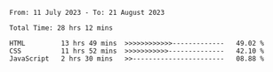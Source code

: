 <!--START_SECTION:waka-->

```all_time
From: 11 July 2023 - To: 21 August 2023

Total Time: 28 hrs 12 mins

HTML         13 hrs 49 mins  >>>>>>>>>>>>-------------   49.02 %
CSS          11 hrs 52 mins  >>>>>>>>>>>--------------   42.10 %
JavaScript   2 hrs 30 mins   >>-----------------------   08.88 %
```

<!--END_SECTION:waka-->
